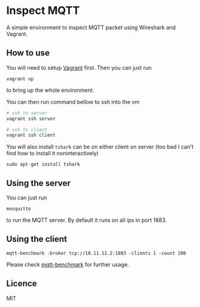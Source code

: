 # Inspect MQTT

A simple environment to inspect MQTT packet using Wireshark and Vagrant.

## How to use

You will need to setup [Vagrant](https://www.vagrantup.com) first. Then you can just run

```
vagrant up
```

to bring up the whole environment.

You can then run command bellow to ssh into the vm

``` bash
# ssh to server
vagrant ssh server

# ssh to client
vagrant ssh client
```

You will also install `tshark` can be on either client on server (too bad I can't find how to install it noninteractively)

```
sudo apt-get install tshark
```

## Using the server

You can just run

```
mosquitto
```

to run the MQTT server. By default it runs on all ips in port 1883.

## Using the client

```
mqtt-benchmark -broker tcp://10.11.12.2:1883 -clients 1 -count 100
```

Please check [mqtt-benchmark](https://github.com/krylovsk/mqtt-benchmark) for further usage.

## Licence

MIT
